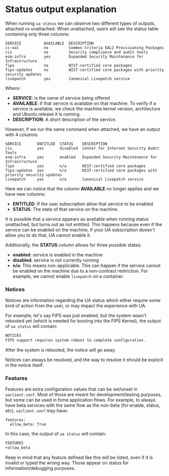 # Status output explanation

When running `ua status` we can observe two different types of outputs, attached vs unattached.
When unattached, users will see the status table containing only three columns:

```
SERVICE          AVAILABLE  DESCRIPTION
cc-eal           no         Common Criteria EAL2 Provisioning Packages
cis              no         Security compliance and audit tools
esm-infra        yes        Expanded Security Maintenance for Infrastructure
fips             no         NIST-certified core packages
fips-updates     no         NIST-certified core packages with priority security updates
livepatch        yes        Canonical Livepatch service
```

Where:

* **SERVICE**: is the name of service being offered
* **AVAILABLE**: if that service is available on that machine. To verify if a service is available, we
  check the machine kernel version, architecture and Ubuntu release it is running.
* **DESCRIPTION**: A short description of the service.

However, if we run the same command when attached, we have an output with 4 columns:

```
SERVICE       ENTITLED  STATUS    DESCRIPTION
cis           yes       disabled  Center for Internet Security Audit Tools
esm-infra     yes       enabled   Expanded Security Maintenance for Infrastructure
fips          yes       n/a       NIST-certified core packages
fips-updates  yes       n/a       NIST-certified core packages with priority security updates
livepatch     yes       n/a       Canonical Livepatch service
``` 

Here we can notice that the column **AVAILABLE** no longer applies and we have new columns:

* **ENTITLED**: If the user subscription allow that service to be enabled
* **STATUS**: The state of that service on the machine.

It is possible that a service appears as available when running status unattached, but turns
out as not entitled. This happens because even if the service can be enabled on the machine,
if your UA subscription doesn't allow you to do that, UA cannot enable it.

Additionally, the **STATUS** column allows for three possible states:

* **enabled**: service is enabled in the machine
* **disabled**: service is not currently running
* **n/a**: This means non-applicable. This can happen if the service cannot be enabled on the machine
  due to a non-contract restriction. For example, we cannot enable `livepatch` on a container.

### Notices
Notices are information regarding the UA status which either require some kind of action from the user, or may impact the experience with UA.

For example, let's say FIPS was just enabled, but the system wasn't rebooted yet (which is needed for booting into the FIPS Kernel), the output of `ua status`  will contain:
```bash
NOTICES
FIPS support requires system reboot to complete configuration.
```
After the system is rebooted, the notice will go away.

Notices can always be resolved, and the way to resolve it should be explicit in the notice itself.

### Features
Features are extra configuration values that can be set/unset in `uaclient.conf`. Most of those are meant for development/testing purposes, but some can be used in fome application flows. For example, to always have beta services with the same flow as the non-beta (for enable, status, etc), `uaclient.conf` may have:
```
features:
  allow_beta: True
```
In this case, the output of `ua status` will contain:
```bash
FEATURES
+allow_beta
```

Keep in mind that any feature defined like this will be listed, even if it is invalid or typed the wrong way. Those appear on status for information/debugging purposes.
